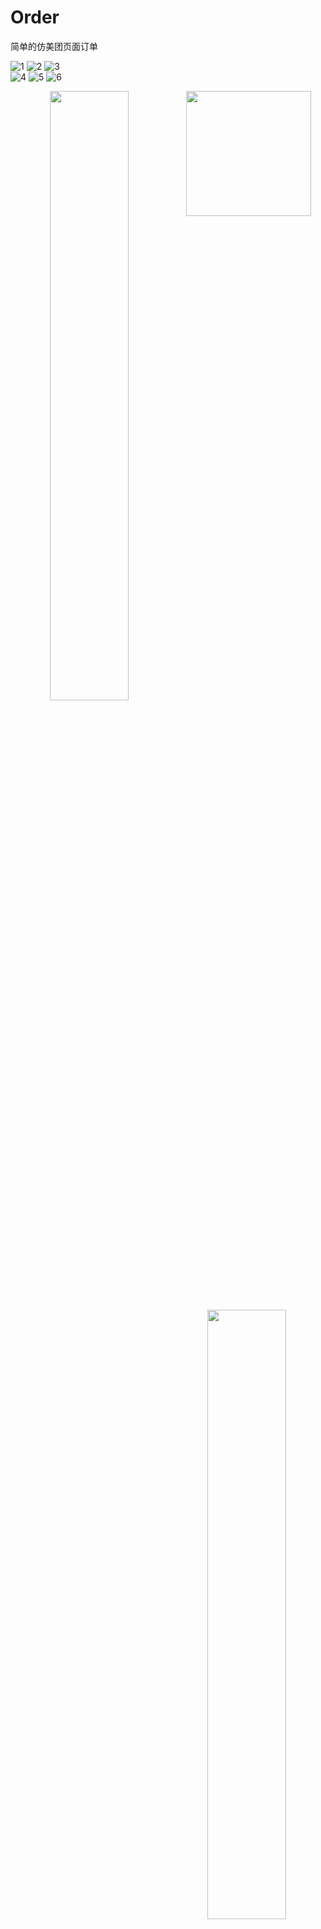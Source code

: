 # Order
简单的仿美团页面订单

![1](https://github.com/pxy8080/Order/blob/main/img/screenshot/1.png)  ![2](https://github.com/pxy8080/Order/blob/main/img/screenshot/2.png)  ![3](https://github.com/pxy8080/Order/blob/main/img/screenshot/3.png)  
![4](https://github.com/pxy8080/Order/blob/main/img/screenshot/4.png)  ![5](https://github.com/pxy8080/Order/blob/main/img/screenshot/5.png)  ![6](https://github.com/pxy8080/Order/blob/main/img/screenshot/6.png)  
<center class = "half">
<img src = "https://github.com/pxy8080/Order/blob/main/img/screenshot/1.png"  width = "50%" align = left><img src = "https://github.com/pxy8080/Order/blob/main/img/screenshot/2.png"  width = "50%" align = right>
</center>


<center class="half">
<img src="https://github.com/pxy8080/Order/blob/main/img/screenshot/1.png" width=00/>
<img src="https://github.com/pxy8080/Order/blob/main/img/screenshot/2.png" width=200/>
</center>
